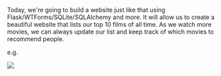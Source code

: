  <p>Today, we're going to build a website just like that using Flask/WTForms/SQLite/SQLAlchemy and more. It will allow us to create a beautiful website that lists our top 10 films of all time. As we watch more movies, we can always update our list and keep track of which movies to recommend people.</p>
 <p>e.g.</p><img align="middle" src="https://img-c.udemycdn.com/redactor/raw/2020-10-06_11-25-09-f5178d077e01e576671fc418a7d32880.gif">
